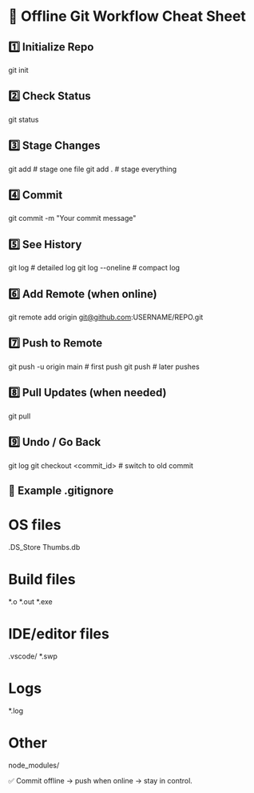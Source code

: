 # 🚀 Offline Git Workflow Cheat Sheet

## 1️⃣ Initialize Repo
git init

## 2️⃣ Check Status
git status

## 3️⃣ Stage Changes
git add <file>      # stage one file
git add .           # stage everything

## 4️⃣ Commit
git commit -m "Your commit message"

## 5️⃣ See History
git log             # detailed log
git log --oneline   # compact log

## 6️⃣ Add Remote (when online)
git remote add origin git@github.com:USERNAME/REPO.git

## 7️⃣ Push to Remote
git push -u origin main   # first push
git push                  # later pushes

## 8️⃣ Pull Updates (when needed)
git pull

## 9️⃣ Undo / Go Back
git log
git checkout <commit_id>  # switch to old commit

## 📄 Example .gitignore
# OS files
.DS_Store
Thumbs.db

# Build files
*.o
*.out
*.exe

# IDE/editor files
.vscode/
*.swp

# Logs
*.log

# Other
node_modules/

✅ Commit offline → push when online → stay in control.
